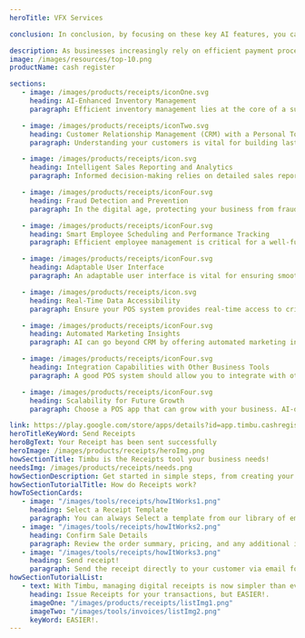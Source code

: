 ```yaml
---
heroTitle: VFX Services

conclusion: In conclusion, by focusing on these key AI features, you can confidently select a POS system that aligns with your business goals, enhances efficiency, and provides a superior customer experience. The integration of artificial intelligence can positively impact your operations, offering not just efficiency but valuable insights that drive growth. As you explore your options, consider solutions like Timbu Cash Register App, which understands the importance of these features and aims to provide a comprehensive solution tailored to the unique needs of your business. Make an informed decision, and let AI propel your business into the future.

description: As businesses increasingly rely on efficient payment processing, sales tracking, and inventory management, a reliable Point of Sale (POS) system becomes indispensable. As technology advances, the market is flooded with various POS applications, each tailored to meet specific business needs. In this comprehensive guide, we will explore the top 10 POS apps for small.
image: /images/resources/top-10.png
productName: cash register

sections:
   - image: /images/products/receipts/iconOne.svg
     heading: AI-Enhanced Inventory Management
     paragraph: Efficient inventory management lies at the core of a successful business. When selecting a POS app, prioritize those that leverage AI for insightful inventory management. Features like real-time tracking, automated restocking alerts, and predictive analytics can help you stay on top of stock levels, minimize wastage, and ensure popular products are always available when customers need them.

   - image: /images/products/receipts/iconTwo.svg
     heading: Customer Relationship Management (CRM) with a Personal Touch
     paragraph: Understanding your customers is vital for building lasting relationships. Look for a POS app with AI-driven CRM capabilities that allow you to collect and analyze customer data. Seek features that provide insights into purchasing behavior, preferences, and trends. Armed with this information, you can personalize offerings, run targeted marketing campaigns, and ultimately enhance the overall customer experience.

   - image: /images/products/receipts/icon.svg
     heading: Intelligent Sales Reporting and Analytics
     paragraph: Informed decision-making relies on detailed sales reports. AI can elevate your reporting capabilities by offering in-depth analytics and trend analysis. Choose a POS system that uses AI to generate intuitive reports, providing actionable insights into sales performance, peak hours, and popular products. This information empowers you to optimize operations, maximize revenue, and adapt to changing market demands.

   - image: /images/products/receipts/iconFour.svg
     heading: Fraud Detection and Prevention
     paragraph: In the digital age, protecting your business from fraudulent activities is paramount. Opt for a POS software with AI-driven fraud detection and prevention features. These intelligent systems can identify suspicious transactions, patterns, and anomalies, providing an extra layer of security. By leveraging AI, you can minimize the risk of financial losses and maintain the trust of both customers and stakeholders.

   - image: /images/products/receipts/iconFour.svg
     heading: Smart Employee Scheduling and Performance Tracking
     paragraph: Efficient employee management is critical for a well-functioning business. Look for a POS app that utilizes AI for intelligent employee scheduling and performance tracking. These features can analyze historical data to suggest optimal staffing levels, track employee performance metrics, and identify areas for training and improvement. This not only simplifies your operations but also helps create a positive work environment.

   - image: /images/products/receipts/iconFour.svg
     heading: Adaptable User Interface
     paragraph: An adaptable user interface is vital for ensuring smooth day-to-day operations within your business. AI-powered POS systems are designed to offer flexibility and customization in their interfaces, allowing you to tailor the software to your specific business needs. The ability to easily customize and integrate the user interface with other tools enhances operational efficiency regardless of the type of device you use. This adaptability not only eases daily tasks but also contributes to a more user-friendly and efficient work environment for your staff.

   - image: /images/products/receipts/icon.svg
     heading: Real-Time Data Accessibility
     paragraph: Ensure your POS system provides real-time access to critical data. AI features should enable instant updates on inventory levels, sales, and customer information anywhere at any time. This real-time accessibility empowers you to make quick and informed decisions, keeping your business agile in a dynamic market.

   - image: /images/products/receipts/iconFour.svg
     heading: Automated Marketing Insights
     paragraph: AI can go beyond CRM by offering automated marketing insights. Look for a POS system that can analyze customer data to suggest effective marketing strategies. This feature can save you time and resources while helping you create targeted campaigns that resonate with your customer base.

   - image: /images/products/receipts/iconFour.svg
     heading: Integration Capabilities with Other Business Tools
     paragraph: A good POS system should allow you to integrate with other business tools. AI can facilitate this integration, allowing your POS system to work cohesively with marketplaces, and other essential tools. This ensures a smooth flow of data across your business operations.

   - image: /images/products/receipts/iconFour.svg
     heading: Scalability for Future Growth
     paragraph: Choose a POS app that can grow with your business. AI-driven apps can offer scalability by adapting to increased transaction volumes, expanded product lines, and evolving business needs. This scalability ensures that your chosen POS software remains an asset as your business continues to thrive and expand.

link: https://play.google.com/store/apps/details?id=app.timbu.cashregister
heroTitleKeyWord: Send Receipts
heroBgText: Your Receipt has been sent successfully
heroImage: /images/products/receipts/heroImg.png
howSectionTitle: Timbu is the Receipts tool your business needs!
needsImg: /images/products/receipts/needs.png
howSectionDescription: Get started in simple steps, from creating your Receipt to sending it to the appropriate recipient!
howSectionTutorialTitle: How do Receipts work?
howToSectionCards:
   - image: "/images/tools/receipts/howItWorks1.png"
     heading: Select a Receipt Template
     paragraph: You can always Select a template from our library of email templates!.
   - image: "/images/tools/receipts/howItWorks2.png"
     heading: Confirm Sale Details
     paragraph: Review the order summary, pricing, and any additional info before finalizing the transaction.
   - image: "/images/tools/receipts/howItWorks3.png"
     heading: Send receipt!
     paragraph: Send the receipt directly to your customer via email for their convenience and record-keeping.
howSectionTutorialList:
   - text: With Timbu, managing digital receipts is now simpler than ever. Track transactions and receive instant confirmations, ensuring you never miss a detail. Streamline your expense tracking with ease.
     heading: Issue Receipts for your transactions, but EASIER!.
     imageOne: "/images/products/receipts/listImg1.png"
     imageTwo: "/images/tools/invoices/listImg2.png"
     keyWord: EASIER!.
---
```

